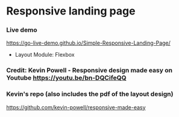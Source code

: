 # Responsive landing page

### Live demo
https://go-live-demo.github.io/Simple-Responsive-Landing-Page/


- Layout Module: Flexbox

### Credit: Kevin Powell - Responsive design made easy on Youtube https://youtu.be/bn-DQCifeQQ

### Kevin's repo (also includes the pdf of the layout design)
https://github.com/kevin-powell/responsive-made-easy

